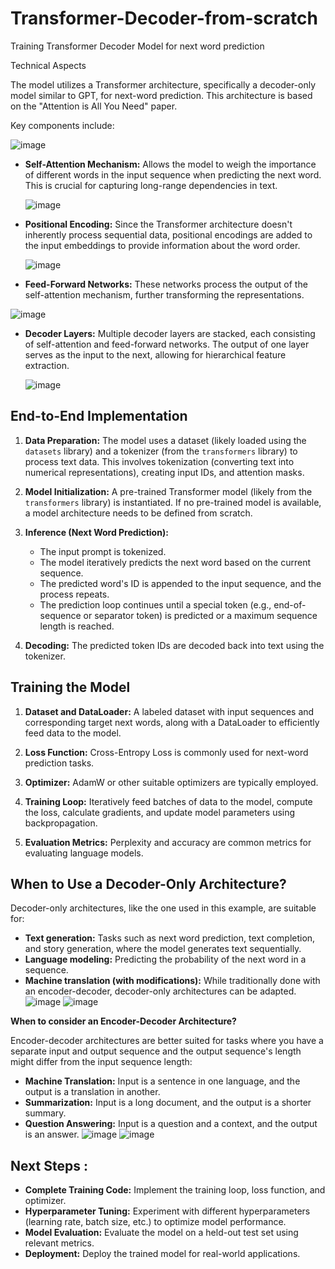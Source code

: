 # Transformer-Decoder-from-scratch
Training Transformer Decoder Model for next word prediction


Technical Aspects

The model utilizes a Transformer architecture, specifically a decoder-only model similar to GPT, for next-word prediction.  This architecture is based on the "Attention is All You Need" paper.  

Key components include:

 ![image](https://github.com/user-attachments/assets/34ad8885-a661-4fd1-ad4c-29da1169da0a)
  
* **Self-Attention Mechanism:**  Allows the model to weigh the importance of different words in the input sequence when predicting the next word. This is crucial for capturing long-range dependencies in text.
  
  ![image](https://github.com/user-attachments/assets/d9fcb175-b8bf-48b4-86bc-9a820f7565b5)
  
* **Positional Encoding:**  Since the Transformer architecture doesn't inherently process sequential data, positional encodings are added to the input embeddings to provide information about the word order.
  
  ![image](https://github.com/user-attachments/assets/35ccd471-37c7-468b-bffe-a5c03cd3e140)

* **Feed-Forward Networks:**  These networks process the output of the self-attention mechanism, further transforming the representations.
  
![image](https://github.com/user-attachments/assets/b462ea53-0271-4e63-8150-a225e13c9751)

* **Decoder Layers:**  Multiple decoder layers are stacked, each consisting of self-attention and feed-forward networks.  The output of one layer serves as the input to the next, allowing for hierarchical feature extraction.
  
  ![image](https://github.com/user-attachments/assets/58f7d413-849c-4826-a1c0-c3b050f77337)



## End-to-End Implementation

1. **Data Preparation:** The model uses a dataset (likely loaded using the `datasets` library) and a tokenizer (from the `transformers` library) to process text data. This involves tokenization (converting text into numerical representations), creating input IDs, and attention masks.

2. **Model Initialization:**  A pre-trained Transformer model (likely from the `transformers` library) is instantiated.  If no pre-trained model is available, a model architecture needs to be defined from scratch.

3. **Inference (Next Word Prediction):**
   - The input prompt is tokenized.
   - The model iteratively predicts the next word based on the current sequence.
   - The predicted word's ID is appended to the input sequence, and the process repeats.
   - The prediction loop continues until a special token (e.g., end-of-sequence or separator token) is predicted or a maximum sequence length is reached.

4. **Decoding:** The predicted token IDs are decoded back into text using the tokenizer.

## Training the Model  

1. **Dataset and DataLoader:** A labeled dataset with input sequences and corresponding target next words, along with a DataLoader to efficiently feed data to the model.

2. **Loss Function:**  Cross-Entropy Loss is commonly used for next-word prediction tasks.

3. **Optimizer:**  AdamW or other suitable optimizers are typically employed.

4. **Training Loop:** Iteratively feed batches of data to the model, compute the loss, calculate gradients, and update model parameters using backpropagation.

5. **Evaluation Metrics:**  Perplexity and accuracy are common metrics for evaluating language models.

## When to Use a Decoder-Only Architecture?

Decoder-only architectures, like the one used in this example, are suitable for:

* **Text generation:**  Tasks such as next word prediction, text completion, and story generation, where the model generates text sequentially.
* **Language modeling:** Predicting the probability of the next word in a sequence.
* **Machine translation (with modifications):** While traditionally done with an encoder-decoder, decoder-only architectures can be adapted.
![image](https://github.com/user-attachments/assets/0f45e62b-8b1b-4ca2-addb-3c91ac1b7624) 
![image](https://github.com/user-attachments/assets/f6dd885a-2dc0-4d41-92e6-9cf2778dc516)


**When to consider an Encoder-Decoder Architecture?**

Encoder-decoder architectures are better suited for tasks where you have a separate input and output sequence and the output sequence's length might differ from the input sequence length:

* **Machine Translation:** Input is a sentence in one language, and the output is a translation in another.
* **Summarization:** Input is a long document, and the output is a shorter summary.
* **Question Answering:** Input is a question and a context, and the output is an answer.
![image](https://github.com/user-attachments/assets/08ccc096-403f-4489-861b-bde68f405518)
![image](https://github.com/user-attachments/assets/a9260fa8-0a71-43ee-9b58-9c093ada20ab)


## Next Steps : 

* **Complete Training Code:** Implement the training loop, loss function, and optimizer.
* **Hyperparameter Tuning:** Experiment with different hyperparameters (learning rate, batch size, etc.) to optimize model performance.
* **Model Evaluation:** Evaluate the model on a held-out test set using relevant metrics.
* **Deployment:** Deploy the trained model for real-world applications.
